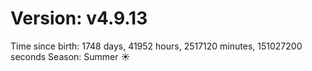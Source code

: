 # Version: v4.9.13
Time since birth: 1748 days, 41952 hours, 2517120 minutes, 151027200 seconds
Season: Summer ☀️

